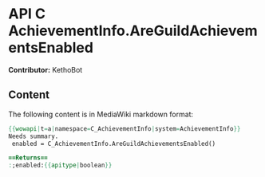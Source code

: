 # API C AchievementInfo.AreGuildAchievementsEnabled

**Contributor:** KethoBot

## Content

The following content is in MediaWiki markdown format:

```mediawiki
{{wowapi|t=a|namespace=C_AchievementInfo|system=AchievementInfo}}
Needs summary.
 enabled = C_AchievementInfo.AreGuildAchievementsEnabled()

==Returns==
:;enabled:{{apitype|boolean}}
```